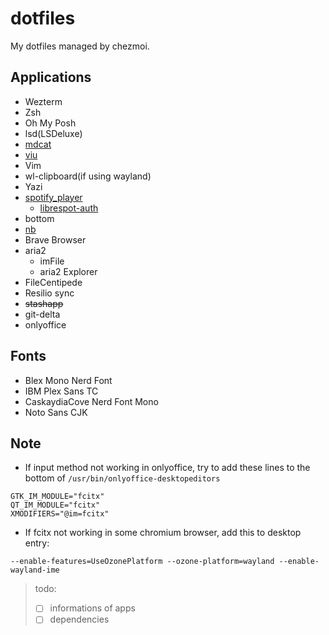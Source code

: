 # dotfiles

My dotfiles managed by chezmoi.

## Applications

- Wezterm
- Zsh
- Oh My Posh
- lsd(LSDeluxe)
- [mdcat](https://github.com/swsnr/mdcat)
- [viu](https://github.com/atanunq/viu)
- Vim
- wl-clipboard(if using wayland)
- Yazi
- [spotify_player](https://github.com/aome510/spotify-player)
    * [librespot-auth](https://github.com/dspearson/librespot-auth)
- bottom
- [nb](https://xwmx.github.io/nb/)
- Brave Browser
- aria2
    * imFile
    * aria2 Explorer
- FileCentipede
- Resilio sync
- ~~stashapp~~
- git-delta
- onlyoffice

## Fonts
- Blex Mono Nerd Font
- IBM Plex Sans TC
- CaskaydiaCove Nerd Font Mono
- Noto Sans CJK

## Note
- If input method not working in onlyoffice, try to add these lines to the bottom of `/usr/bin/onlyoffice-desktopeditors`
```
GTK_IM_MODULE="fcitx"
QT_IM_MODULE="fcitx"
XMODIFIERS="@im=fcitx"
```
- If fcitx not working in some chromium browser, add this to desktop entry:<br>
```
--enable-features=UseOzonePlatform --ozone-platform=wayland --enable-wayland-ime
```

> todo:<br>
> - [ ] informations of apps
> - [ ] dependencies
